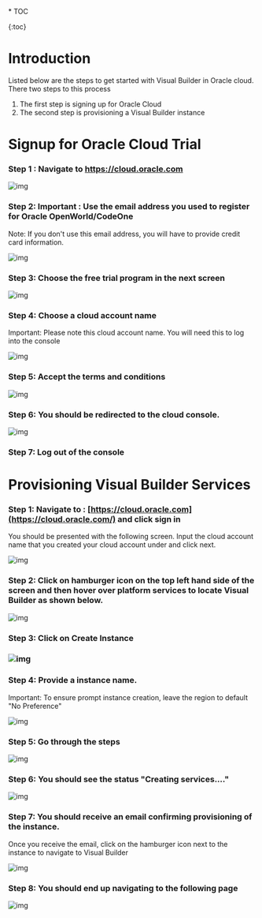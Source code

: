 \* TOC

{:toc}

# Introduction

Listed below are the steps to get started with Visual Builder in Oracle cloud. There two steps to this process

1. The first step is signing up for Oracle Cloud
2. The second step is provisioning a Visual Builder instance

# Signup for Oracle Cloud Trial

### Step 1 : Navigate to https://cloud.oracle.com

![img](assets/image2019-9-12_10-21-42.png)

### Step 2: Important : Use the email address you used to register for Oracle OpenWorld/CodeOne

Note: If you don't use this email address, you will have to provide credit card information.

![img](assets/image2019-9-12_8-3-45.png)

### Step 3: Choose the free trial program in the next screen

![img](assets/image2019-9-12_8-4-21.png)



### Step 4: Choose a cloud account name

Important: Please note this cloud account name. You will need this to log into the console

![img](assets/image2019-9-12_10-29-11.png)

### Step 5: Accept the terms and conditions

![img](assets/image2019-9-12_8-8-23.png)

### Step 6: You should be redirected to the cloud console.

![img](assets/image2019-9-12_8-12-11.png)

### Step 7: Log out of the console

# Provisioning Visual Builder Services

### Step 1: Navigate to : [https://cloud.oracle.com](https://cloud.oracle.com/) and click sign in

You should be presented with the following screen. Input the cloud account name that you created your cloud account under and click next.

![img](assets/image2019-9-12_10-33-21.png)

### Step 2: Click on hamburger icon on the top left hand side of the screen and then hover over platform services to locate Visual Builder as shown below.

![img](assets/image2019-9-12_10-45-28.png)

### Step 3: Click on Create Instance

### ![img](assets/image2019-9-12_9-0-59.png)

### Step 4: Provide a instance name. 

Important: To ensure prompt instance creation, leave the region to default "No Preference"

![img](assets/image2019-9-12_9-1-29.png)

### Step 5: Go through the steps

![img](assets/image2019-9-12_9-1-48.png)

### Step 6: You should see the status "Creating services...."

![img](assets/image2019-9-12_9-2-23.png)

### Step 7: You should receive an email confirming provisioning of the instance. 

Once you receive the email, click on the hamburger icon next to the instance to navigate to Visual Builder

![img](assets/image2019-9-12_10-40-42.png)

### Step 8: You should end up navigating to the following page

![img](assets/image2019-9-12_9-11-45.png)